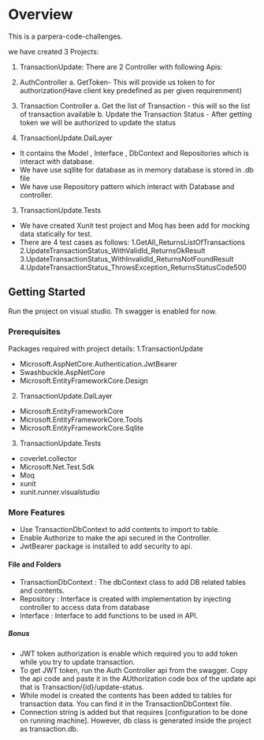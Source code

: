   # Overview

This is a parpera-code-challenges. 

we have created 3 Projects:
1. TransactionUpdate: 
There are  2 Controller with following Apis:

  1. AuthController
    a.  GetToken- This will provide us token to for authorization(Have client key predefined as per given requirenment)
    
  2. Transaction Controller
    a. Get the list of Transaction - this will so the list of transaction available
    b. Update the Transaction Status - After getting token we will be authorized to update the status
2. TransactionUpdate.DalLayer
- It contains the Model , Interface , DbContext and Repositories which is interact with database.
- We have use sqllite for database as in memory database is stored in .db file 
- We have use Repository pattern which interact with Database and controller.

3. TransactionUpdate.Tests
- We have created Xunit test project and Moq has been add for mocking data statically for test.
- There are 4 test cases as follows: 
  1.GetAll_ReturnsListOfTransactions
  2.UpdateTransactionStatus_WithValidId_ReturnsOkResult
  3.UpdateTransactionStatus_WithInvalidId_ReturnsNotFoundResult
  4.UpdateTransactionStatus_ThrowsException_ReturnsStatusCode500

## Getting Started
Run the project on visual studio. Th swagger is enabled for now.

### Prerequisites
Packages required with project details:
1.TransactionUpdate
- Microsoft.AspNetCore.Authentication.JwtBearer
- Swashbuckle.AspNetCore
- Microsoft.EntityFrameworkCore.Design
2. TransactionUpdate.DalLayer
- Microsoft.EntityFrameworkCore
- Microsoft.EntityFrameworkCore.Tools
- Microsoft.EntityFrameworkCore.Sqlite
3. TransactionUpdate.Tests
- coverlet.collector
- Microsoft.Net.Test.Sdk
- Moq
- xunit
- xunit.runner.visualstudio


### More Features
- Use TransactionDbContext to add contents to import to table.
- Enable Authorize to make the api secured in the Controller.
- JwtBearer package is installed to add security to api.

#### File and Folders
- TransactionDbContext : The dbContext class to add DB related tables and contents.
- Repository  : Interface is created with implementation by injecting controller to access data from database
- Interface : Interface to add functions to be used in API.

##### Bonus

- JWT token authorization is enable which required you to add token while you try to update transaction.
- To get JWT token, run the Auth Controller api from the swagger. Copy the api code and paste it in the AUthorization code box of the update api that is Transaction/{id}/update-status.
- While model is created the contents has been added to tables for transaction data. You can find it in the TransactionDbContext file. 
- Connection string is added but that requires [configuration to be done on running machine]. However, db class is generated inside the project as transaction.db.
